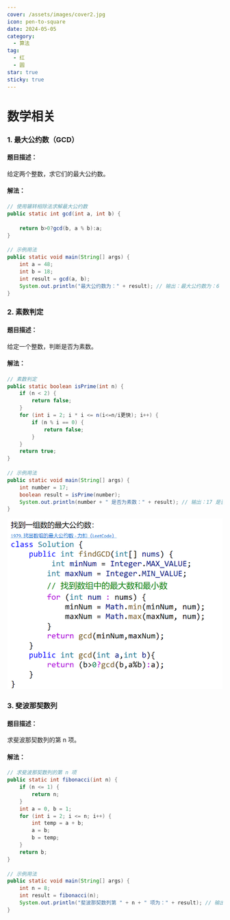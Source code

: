 ```yaml
---
cover: /assets/images/cover2.jpg
icon: pen-to-square
date: 2024-05-05
category:
  - 算法
tag:
  - 红
  - 圆
star: true
sticky: true
---
```

# 数学相关
### 1. 最大公约数（GCD）
#### 题目描述：
给定两个整数，求它们的最大公约数。

#### 解法：
```java
// 使用辗转相除法求解最大公约数
public static int gcd(int a, int b) {
   
    return b>0?gcd(b, a % b):a;
}

// 示例用法
public static void main(String[] args) {
    int a = 48;
    int b = 18;
    int result = gcd(a, b);
    System.out.println("最大公约数为：" + result); // 输出：最大公约数为：6
}
```

### 2. 素数判定
#### 题目描述：
给定一个整数，判断是否为素数。

#### 解法：
```java
// 素数判定
public static boolean isPrime(int n) {
    if (n < 2) {
        return false;
    }
    for (int i = 2; i * i <= n(i<=n/i更快); i++) {
        if (n % i == 0) {
            return false;
        }
    }
    return true;
}

// 示例用法
public static void main(String[] args) {
    int number = 17;
    boolean result = isPrime(number);
    System.out.println(number + " 是否为素数：" + result); // 输出：17 是否为素数：true
}
```
![img.png](img.png)

### 3. 斐波那契数列
#### 题目描述：
求斐波那契数列的第 n 项。

#### 解法：
```java
// 求斐波那契数列的第 n 项
public static int fibonacci(int n) {
    if (n <= 1) {
        return n;
    }
    int a = 0, b = 1;
    for (int i = 2; i <= n; i++) {
        int temp = a + b;
        a = b;
        b = temp;
    }
    return b;
}

// 示例用法
public static void main(String[] args) {
    int n = 8;
    int result = fibonacci(n);
    System.out.println("斐波那契数列第 " + n + " 项为：" + result); // 输出：斐波那契数列第 8 项为：21
}
```
